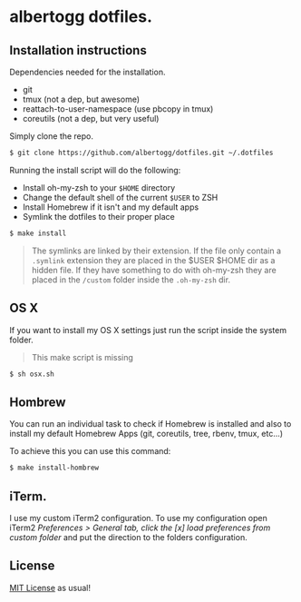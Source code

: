 # albertogg dotfiles.

## Installation instructions

Dependencies needed for the installation.

- git
- tmux (not a dep, but awesome)
- reattach-to-user-namespace (use pbcopy in tmux)
- coreutils (not a dep, but very useful)

Simply clone the repo.

```sh
$ git clone https://github.com/albertogg/dotfiles.git ~/.dotfiles
```

Running the install script will do the following:

- Install oh-my-zsh to your `$HOME` directory
- Change the default shell of the current `$USER` to ZSH
- Install Homebrew if it isn't and my default apps
- Symlink the dotfiles to their proper place

```sh
$ make install
```

> The symlinks are linked by their extension. If the file only contain a `.symlink`
> extension they are placed in the $USER $HOME dir as a hidden file. If they
> have something to do with oh-my-zsh they are placed in the `/custom` folder
> inside the `.oh-my-zsh` dir.

## OS X

If you want to install my OS X settings just run the script inside the system
folder.

> This make script is missing

```sh
$ sh osx.sh
```

## Hombrew

You can run an individual task to check if Homebrew is installed and also to
install my default Homebrew Apps (git, coreutils, tree, rbenv, tmux, etc...)

To achieve this you can use this command:

```sh
$ make install-hombrew
```

## iTerm.

I use my custom iTerm2 configuration. To use my configuration open iTerm2
*Preferences > General tab, click the [x] load preferences from custom folder* and
put the direction to the folders configuration.

## License

[MIT License][mit] as usual!

[mit]: https://github.com/albertogg/dotfiles/blob/master/LICENSE
